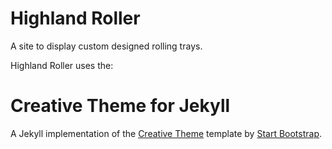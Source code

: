 # Highland Roller

A site to display custom designed rolling trays.

Highland Roller uses the:

# Creative Theme for Jekyll

A Jekyll implementation of the [Creative Theme](http://startbootstrap.com/template-overviews/creative/) template by [Start Bootstrap](http://startbootstrap.com).

